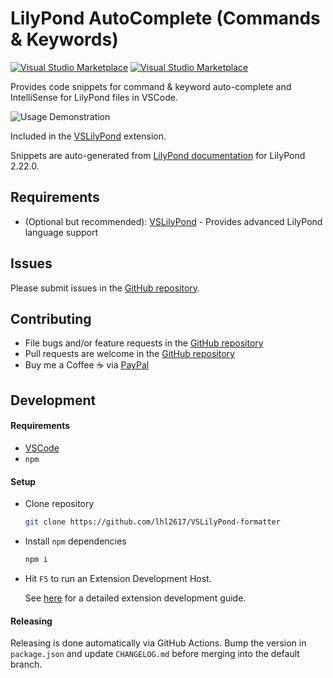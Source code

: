 # LilyPond AutoComplete (Commands & Keywords)

[![Visual Studio Marketplace](https://vsmarketplacebadge.apphb.com/version-short/lhl2617.lilypond-snippets.svg)](https://marketplace.visualstudio.com/items?itemName=lhl2617.lilypond-snippets)
[![Visual Studio Marketplace](https://vsmarketplacebadge.apphb.com/installs/lhl2617.lilypond-snippets.svg)](https://vsmarketplacebadge.apphb.com/installs/lhl2617.lilypond-snippets.svg)

Provides code snippets for command & keyword auto-complete and IntelliSense for LilyPond files in VSCode.

![Usage Demonstration](./assets/usage.gif)

Included in the [VSLilyPond](https://marketplace.visualstudio.com/items?itemName=lhl2617.vslilypond) extension.

Snippets are auto-generated from [LilyPond documentation](http://lilypond.org/doc/v2.22/Documentation/notation/lilypond-command-index) for LilyPond 2.22.0.

## Requirements

- (Optional but recommended): [VSLilyPond](https://marketplace.visualstudio.com/items?itemName=lhl2617.vslilypond) - Provides advanced LilyPond language support

## Issues

Please submit issues in the [GitHub repository](https://github.com/lhl2617/VSLilyPond-snippets).

## Contributing

- File bugs and/or feature requests in the [GitHub repository](https://github.com/lhl2617/VSLilyPond-snippets)
- Pull requests are welcome in the [GitHub repository](https://github.com/lhl2617/VSLilyPond-snippets)
- Buy me a Coffee ☕️ via [PayPal](https://paypal.me/lhl2617)

## Development

#### Requirements

- [VSCode](https://code.visualstudio.com/)
- `npm`

#### Setup

- Clone repository
  ```bash
  git clone https://github.com/lhl2617/VSLilyPond-formatter
  ```
- Install `npm` dependencies
  ```bash
  npm i
  ```
- Hit `F5` to run an Extension Development Host.

  See [here](https://code.visualstudio.com/api/get-started/your-first-extension) for a detailed extension development guide.

#### Releasing

Releasing is done automatically via GitHub Actions. Bump the version in `package.json` and update `CHANGELOG.md` before merging into the default branch.
